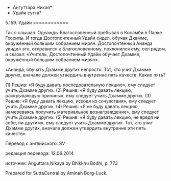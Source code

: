 * Ангуттара Никая*
* Удайи сутта*

5\.159\. Удайи
\=\=\=\=\=\=\=\=\=\=\=\=

Так я слышал\. Однажды Благословенный пребывал в Косамби в Парке Гхоситы\. И тогда Достопочтенный Удайи сидел, обучая Дхамме, окружённый большим собранием мирян\. Достопочтенный Ананда увидел это, отправился к Благословенному, поклонился ему, сел рядом, и сказал: «Учитель, Достопочтенный Удайи обучает Дхамме, окружённый большим собранием мирян»\.

«Ананда, обучать Дхамме других непросто\. Тот, кто учит Дхамме других, вначале должен утвердить внутренне пять качеств\. Какие пять?

\(1\) Решив: «Я буду давать последовательную лекцию», ему следует учить Дхамме других\. \(2\) Решив: «Я буду давать лекцию, раскрывающую причины», ему следует учить Дхамме других\. \(3\) Решив: «Я буду давать лекцию, исходя из сочувствия», ему следует учить Дхамме других\. \(4\) Решив: «Я не буду давать лекцию, намереваясь получить материальное вознаграждение», ему следует учить Дхамме других\. \(5\) Решив: «Я буду давать лекцию, не вредя ни себе, ни другим», ему следует учить Дхамме других\. Тот, кто учит Дхамме других, вначале должен утвердить внутренне эти пять качеств»\.

Перевод с английского: SV

редакция перевода: 12\.06\.2014

источник: Anguttara Nikaya by Bhikkhu Bodhi, p\. 773

Prepared for SuttaCentral by Aminah Borg\-Luck\.
